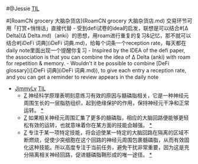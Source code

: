 
#@Jessie [TIL](TIL.md) 
    
#[RoamCN grocery 大脑杂货店](RoamCN grocery 大脑杂货店.md) 交易环节可用「打赏+悄悄话」直接代替
    - 受到defi试卷的idea的启发，联想是可以结合#[∆ Delta](∆ Delta.md)（anki）的思想，用roam进行重复的复习&记忆，那不就可以结合#[ℹ︎DeFi 词典](ℹ︎DeFi 词典.md)，给每个词条一个reception rate，每天都在daily note里面出现一个提醒你复习
        - Inspired by the IDEA of the defi paper, the association is that you can combine the idea of ∆ Delta (anki) with roam for repetition & memory.
        - Wouldn't it be possible to combine [DeFi glossary]([ℹ︎DeFi 词典](ℹ︎DeFi 词典.md)), to give each entry a reception rate, and you can get a reminder to review appears in the daily note
- [JimmyLv](JimmyLv.md) [TIL](TIL.md)
    - [Z](Z.md) 神经科学原理表明刻意练习有效的原因与髓磷脂相关，它是一种神经元周围生长的一层脂肪组织，起到绝缘保护的作用，保持神经元干净和正常运转。 [*](((9nfjmnIgA)))
    - [Z](Z.md) 如果相关神经元周围汇集了更多的髓磷脂，相应的大脑回路便能够更轻松有效的运转，也就意味着你在某方面的技能会越强。 [*](((lmkhHPQSq)))
    - [Z](Z.md) 专注于某一项特定技能，将会迫使某一特定的大脑回路在隔离的区域不断燃烧，促使少突细胞在这个回路的神经元周围包裹髓磷脂，从而有效固化这种技能。所以高度专注于当前任务，避免干扰非常重要，因为这是充分隔离相关神经回路，促进髓磷脂鞘形成的唯一途径。 [*](((aoC8nVORp)))
